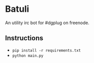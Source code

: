 # Batuli

An utility irc bot for #dgplug on freenode.

## Instructions

* `pip install -r requirements.txt`
* `python main.py`
